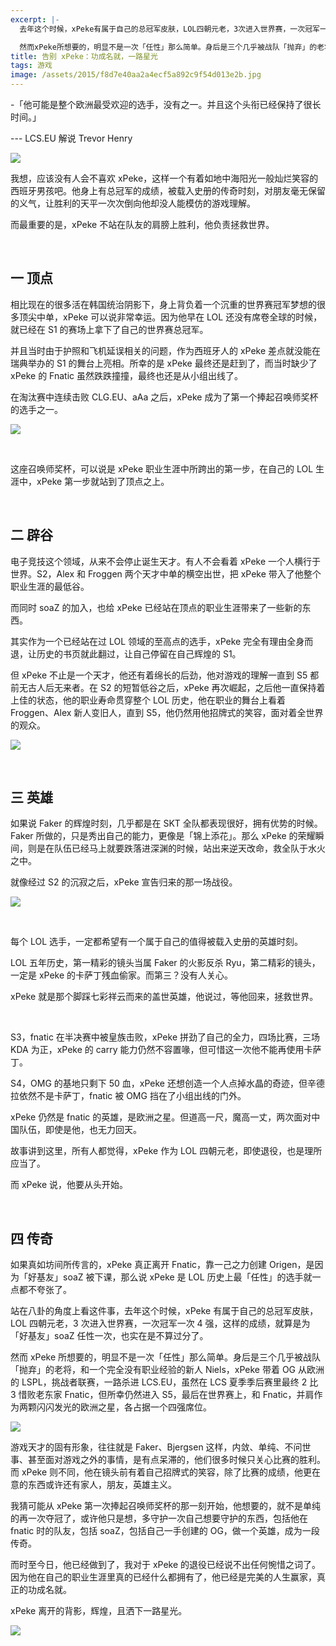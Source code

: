 ```yaml
---
excerpt: |-
  去年这个时候，xPeke有属于自己的总冠军皮肤，LOL四朝元老，3次进入世界赛，一次冠军一次4强，这样的成绩，就算是为「好基友」soaZ任性一次，也实在是不算过分了。

  然而xPeke所想要的，明显不是一次「任性」那么简单。身后是三个几乎被战队「抛弃」的老将，和一个完全没有职业经验的新人Niels，xPeke带着OG从欧洲的LSPL，挑战者联赛，一路杀进LCS.EU，虽然在LCS夏季季后赛里最终2比3惜败老东家Fnatic，但所幸仍然进入S5，最后在世界赛上，和Fnatic，并肩作为两颗闪闪发光的欧洲之星，各占据一个四强席位。
title: 告别 xPeke：功成名就，一路星光
tags: 游戏
image: /assets/2015/f8d7e40aa2a4ecf5a892c9f54d013e2b.jpg
---
```


-「他可能是整个欧洲最受欢迎的选手，没有之一。并且这个头衔已经保持了很长时间。」

--- LCS.EU 解说 Trevor Henry

![](/assets/2015/aecfe35d17353c89470874fbcc4b50ef.jpg)

我想，应该没有人会不喜欢 xPeke，这样一个有着如地中海阳光一般灿烂笑容的西班牙男孩吧。他身上有总冠军的成绩，被载入史册的传奇时刻，对朋友毫无保留的义气，让胜利的天平一次次倒向他却没人能模仿的游戏理解。

而最重要的是，xPeke 不站在队友的肩膀上胜利，他负责拯救世界。

<br>

## 一 顶点

相比现在的很多活在韩国统治阴影下，身上背负着一个沉重的世界赛冠军梦想的很多顶尖中单，xPeke 可以说非常幸运。因为他早在 LOL 还没有席卷全球的时候，就已经在 S1 的赛场上拿下了自己的世界赛总冠军。

并且当时由于护照和飞机延误相关的问题，作为西班牙人的 xPeke 差点就没能在瑞典举办的 S1 的舞台上亮相。所幸的是 xPeke 最终还是赶到了，而当时缺少了 xPeke 的 Fnatic 虽然跌跌撞撞，最终也还是从小组出线了。

在淘汰赛中连续击败 CLG.EU、aAa 之后，xPeke 成为了第一个捧起召唤师奖杯的选手之一。

![](/assets/2015/30bfd7fdf2e68ae124109bcd5baf5d9e.jpg)

<br>

这座召唤师奖杯，可以说是 xPeke 职业生涯中所跨出的第一步，在自己的 LOL 生涯中，xPeke 第一步就站到了顶点之上。

<br>

## 二 辟谷

电子竞技这个领域，从来不会停止诞生天才。有人不会看着 xPeke 一个人横行于世界。S2，Alex 和 Froggen 两个天才中单的横空出世，把 xPeke 带入了他整个职业生涯的最低谷。

而同时 soaZ 的加入，也给 xPeke 已经站在顶点的职业生涯带来了一些新的东西。

其实作为一个已经站在过 LOL 领域的至高点的选手，xPeke 完全有理由全身而退，让历史的书页就此翻过，让自己停留在自己辉煌的 S1。

但 xPeke 不止是一个天才，他还有着绵长的后劲，他对游戏的理解一直到 S5 都前无古人后无来者。在 S2 的短暂低谷之后，xPeke 再次崛起，之后他一直保持着上佳的状态，他的职业寿命贯穿整个 LOL 历史，他在职业的舞台上看着 Froggen、Alex 新人变旧人，直到 S5，他仍然用他招牌式的笑容，面对着全世界的观众。

![](/assets/2015/9f15d692e84477e1de45270559fd6ec3.jpg)

<br>

## 三 英雄

如果说 Faker 的辉煌时刻，几乎都是在 SKT 全队都表现很好，拥有优势的时候。Faker 所做的，只是秀出自己的能力，更像是「锦上添花」。那么 xPeke 的荣耀瞬间，则是在队伍已经马上就要跌落进深渊的时候，站出来逆天改命，救全队于水火之中。

就像经过 S2 的沉寂之后，xPeke 宣告归来的那一场战役。

![](/assets/2015/47af4538ca545a7b332b8d3c2fd91a9b.jpg)

<br>

每个 LOL 选手，一定都希望有一个属于自己的值得被载入史册的英雄时刻。

LOL 五年历史，第一精彩的镜头当属 Faker 的火影反杀 Ryu，第二精彩的镜头，一定是 xPeke 的卡萨丁残血偷家。而第三？没有人关心。

xPeke 就是那个脚踩七彩祥云而来的盖世英雄，他说过，等他回来，拯救世界。

<br>

S3，fnatic 在半决赛中被皇族击败，xPeke 拼劲了自己的全力，四场比赛，三场 KDA 为正，xPeke 的 carry 能力仍然不容置喙，但可惜这一次他不能再使用卡萨丁。

S4，OMG 的基地只剩下 50 血，xPeke 还想创造一个人点掉水晶的奇迹，但辛德拉依然不是卡萨丁，fnatic 被 OMG 挡在了小组出线的门外。

xPeke 仍然是 fnatic 的英雄，是欧洲之星。但道高一尺，魔高一丈，两次面对中国队伍，即使是他，也无力回天。

故事讲到这里，所有人都觉得，xPeke 作为 LOL 四朝元老，即使退役，也是理所应当了。

而 xPeke 说，他要从头开始。

<br>

## 四 传奇

如果真如坊间所传言的，xPeke 真正离开 Fnatic，靠一己之力创建 Origen，是因为「好基友」soaZ 被下课，那么说 xPeke 是 LOL 历史上最「任性」的选手就一点都不夸张了。

站在八卦的角度上看这件事，去年这个时候，xPeke 有属于自己的总冠军皮肤，LOL 四朝元老，3 次进入世界赛，一次冠军一次 4 强，这样的成绩，就算是为「好基友」soaZ 任性一次，也实在是不算过分了。

然而 xPeke 所想要的，明显不是一次「任性」那么简单。身后是三个几乎被战队「抛弃」的老将，和一个完全没有职业经验的新人 Niels，xPeke 带着 OG 从欧洲的 LSPL，挑战者联赛，一路杀进 LCS.EU，虽然在 LCS 夏季季后赛里最终 2 比 3 惜败老东家 Fnatic，但所幸仍然进入 S5，最后在世界赛上，和 Fnatic，并肩作为两颗闪闪发光的欧洲之星，各占据一个四强席位。

![](/assets/2015/f8d7e40aa2a4ecf5a892c9f54d013e2b.jpg)

游戏天才的固有形象，往往就是 Faker、Bjergsen 这样，内敛、单纯、不问世事、甚至面对游戏之外的事情，是有点呆滞的，他们很多时候只关心比赛的胜利。而 xPeke 则不同，他在镜头前有着自己招牌式的笑容，除了比赛的成绩，他更在意的东西或许还有家人，朋友，英雄主义。

我猜可能从 xPeke 第一次捧起召唤师奖杯的那一刻开始，他想要的，就不是单纯的再一次夺冠了，或许他只是想，多守护一次自己想要守护的东西，包括他在 fnatic 时的队友，包括 soaZ，包括自己一手创建的 OG，做一个英雄，成为一段传奇。

而时至今日，他已经做到了，我对于 xPeke 的退役已经说不出任何惋惜之词了。因为他在自己的职业生涯里真的已经什么都拥有了，他已经是完美的人生赢家，真正的功成名就。

xPeke 离开的背影，辉煌，且洒下一路星光。

![](/assets/2015/dacd33c3c0fe98dc3e316f4c29c679de.jpg)
